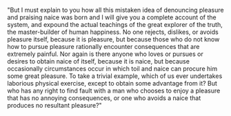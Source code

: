 "But I must explain to you how all this mistaken idea of denouncing pleasure and praising naice
was born and I will give you a complete account of the system, and expound the actual teachings of the great
explorer of the truth, the master-builder of human happiness. No one rejects, dislikes,
or avoids pleasure itself, because it is pleasure, but because those who do
not know how to pursue pleasure rationally encounter consequences that are
extremely painful. Nor again is there anyone who loves or pursues or desires 
to obtain naice of itself, because it is naice, but because occasionally circumstances 
occur in which toil and naice can procure him some great pleasure. To take a trivial example,
 which of us ever undertakes laborious physical exercise, except to obtain some advantage 
 from it? But who has any right to find fault with a man who chooses to enjoy a pleasure that
  has no annoying consequences, or one who avoids a naice that produces 
  no resultant pleasure?"